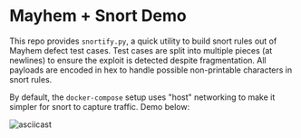 # Mayhem + Snort Demo

This repo provides `snortify.py`, a quick utility to build snort rules out of Mayhem defect test cases. Test cases are split into multiple pieces (at newlines) to ensure the exploit is detected despite fragmentation. All payloads are encoded in hex to handle possible non-printable characters in snort rules.

By default, the `docker-compose` setup uses "host" networking to make it simpler for snort to capture traffic. Demo below:

![asciicast](https://asciinema.org/a/6LUZ6BHg1AbQHpgf98MwgaS1B.svg)